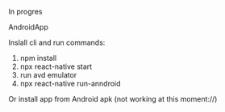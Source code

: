 In progres


AndroidApp

Inslall cli and run commands:
1. npm install
2. npx react-native start
3. run avd emulator
4. npx react-native run-anndroid


Or install app from Android apk (not working at this moment://)